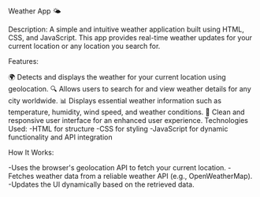 Weather App 🌤️

Description:
A simple and intuitive weather application built using HTML, CSS, and JavaScript. This app provides real-time weather updates for your current location or any location you search for.

Features:

🌍 Detects and displays the weather for your current location using geolocation.
🔍 Allows users to search for and view weather details for any city worldwide.
📊 Displays essential weather information such as temperature, humidity, wind speed, and weather conditions.
🎨 Clean and responsive user interface for an enhanced user experience.
Technologies Used:
  -HTML for structure
  -CSS for styling
  -JavaScript for dynamic functionality and API integration

How It Works:

  -Uses the browser's geolocation API to fetch your current location.
  -Fetches weather data from a reliable weather API (e.g., OpenWeatherMap).
  -Updates the UI dynamically based on the retrieved data.
